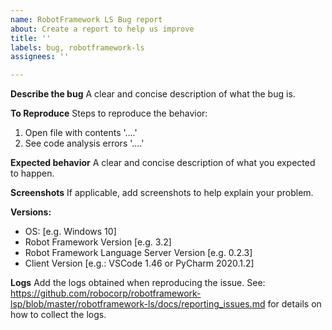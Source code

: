 ```yaml
---
name: RobotFramework LS Bug report
about: Create a report to help us improve
title: ''
labels: bug, robotframework-ls
assignees: ''

---
```


**Describe the bug**
A clear and concise description of what the bug is.

**To Reproduce**
Steps to reproduce the behavior:
1. Open file with contents '....'
2. See code analysis errors '....'

**Expected behavior**
A clear and concise description of what you expected to happen.

**Screenshots**
If applicable, add screenshots to help explain your problem.

**Versions:**
 - OS: [e.g. Windows 10]
 - Robot Framework Version [e.g. 3.2]
 - Robot Framework Language Server Version [e.g. 0.2.3]
 - Client Version [e.g.: VSCode 1.46 or PyCharm 2020.1.2]

**Logs**
Add the logs obtained when reproducing the issue.
See: https://github.com/robocorp/robotframework-lsp/blob/master/robotframework-ls/docs/reporting_issues.md for details on how to collect the logs.
